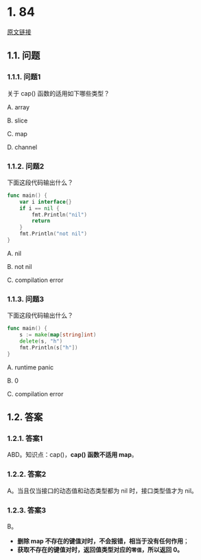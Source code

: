 # 1. 84

[原文链接](https://www.topgoer.cn/docs/gomianshiti/mian11)

## 1.1. 问题

### 1.1.1. 问题1

关于 cap() 函数的适用如下哪些类型？

A. array

B. slice

C. map

D. channel


### 1.1.2. 问题2

下面这段代码输出什么？

```go
func main() {
    var i interface{}
    if i == nil {
        fmt.Println("nil")
        return
    }
    fmt.Println("not nil")
}
```

A. nil

B. not nil

C. compilation error

### 1.1.3. 问题3

下面这段代码输出什么？

```go
func main() {
    s := make(map[string]int)
    delete(s, "h")
    fmt.Println(s["h"])
}
```

A. runtime panic

B. 0

C. compilation error

## 1.2. 答案

### 1.2.1. 答案1

ABD。知识点：cap()，**cap() 函数不适用 map**。

### 1.2.2. 答案2

A。当且仅当接口的动态值和动态类型都为 nil 时，接口类型值才为 nil。


### 1.2.3. 答案3

B。

* **删除 map 不存在的键值对时，不会报错，相当于没有任何作用**；
* **获取不存在的键值对时，返回值类型对应的`零值`，所以返回 0。**